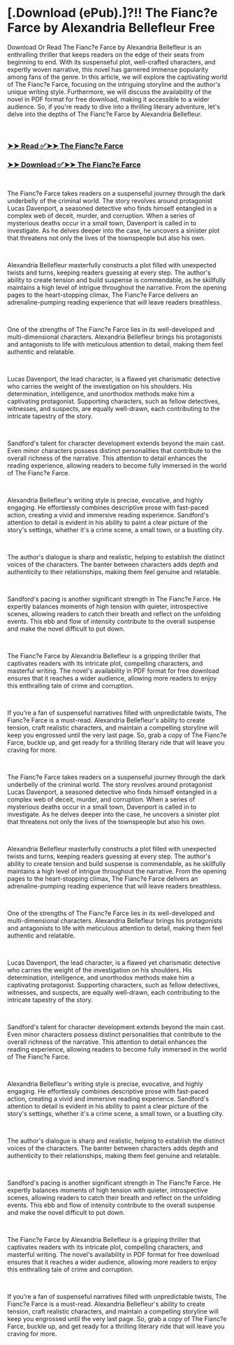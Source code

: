 # [.Download (ePub).]?!! The Fianc?e Farce by Alexandria Bellefleur Free

<p>Download Or Read The Fianc?e Farce by Alexandria Bellefleur is an enthralling thriller that keeps readers on the edge of their seats from beginning to end. With its suspenseful plot, well-crafted characters, and expertly woven narrative, this novel has garnered immense popularity among fans of the genre. In this article, we will explore the captivating world of The Fianc?e Farce, focusing on the intriguing storyline and the author's unique writing style. Furthermore, we will discuss the availability of the novel in PDF format for free download, making it accessible to a wider audience. So, if you're ready to dive into a thrilling literary adventure, let's delve into the depths of The Fianc?e Farce by Alexandria Bellefleur.</p>
<p>&nbsp;</p>

### [➤➤ Read ✅➤➤ The Fianc?e Farce](https://pdfworldnow.com/?book=59747519)

### [➤➤ Download ✅➤➤ The Fianc?e Farce](https://pdfworldnow.com/?book=59747519)

<p>&nbsp;</p>
<p>The Fianc?e Farce takes readers on a suspenseful journey through the dark underbelly of the criminal world. The story revolves around protagonist Lucas Davenport, a seasoned detective who finds himself entangled in a complex web of deceit, murder, and corruption. When a series of mysterious deaths occur in a small town, Davenport is called in to investigate. As he delves deeper into the case, he uncovers a sinister plot that threatens not only the lives of the townspeople but also his own.</p>
<p>&nbsp;</p>
<p>Alexandria Bellefleur masterfully constructs a plot filled with unexpected twists and turns, keeping readers guessing at every step. The author's ability to create tension and build suspense is commendable, as he skillfully maintains a high level of intrigue throughout the narrative. From the opening pages to the heart-stopping climax, The Fianc?e Farce delivers an adrenaline-pumping reading experience that will leave readers breathless.</p>
<p>&nbsp;</p>
<p>One of the strengths of The Fianc?e Farce lies in its well-developed and multi-dimensional characters. Alexandria Bellefleur brings his protagonists and antagonists to life with meticulous attention to detail, making them feel authentic and relatable.</p>
<p>&nbsp;</p>
<p>Lucas Davenport, the lead character, is a flawed yet charismatic detective who carries the weight of the investigation on his shoulders. His determination, intelligence, and unorthodox methods make him a captivating protagonist. Supporting characters, such as fellow detectives, witnesses, and suspects, are equally well-drawn, each contributing to the intricate tapestry of the story.</p>
<p>&nbsp;</p>
<p>Sandford's talent for character development extends beyond the main cast. Even minor characters possess distinct personalities that contribute to the overall richness of the narrative. This attention to detail enhances the reading experience, allowing readers to become fully immersed in the world of The Fianc?e Farce.</p>
<p>&nbsp;</p>
<p>Alexandria Bellefleur's writing style is precise, evocative, and highly engaging. He effortlessly combines descriptive prose with fast-paced action, creating a vivid and immersive reading experience. Sandford's attention to detail is evident in his ability to paint a clear picture of the story's settings, whether it's a crime scene, a small town, or a bustling city.</p>
<p>&nbsp;</p>
<p>The author's dialogue is sharp and realistic, helping to establish the distinct voices of the characters. The banter between characters adds depth and authenticity to their relationships, making them feel genuine and relatable.</p>
<p>&nbsp;</p>
<p>Sandford's pacing is another significant strength in The Fianc?e Farce. He expertly balances moments of high tension with quieter, introspective scenes, allowing readers to catch their breath and reflect on the unfolding events. This ebb and flow of intensity contribute to the overall suspense and make the novel difficult to put down.</p>
<p>&nbsp;</p>
<p>The Fianc?e Farce by Alexandria Bellefleur is a gripping thriller that captivates readers with its intricate plot, compelling characters, and masterful writing. The novel's availability in PDF format for free download ensures that it reaches a wider audience, allowing more readers to enjoy this enthralling tale of crime and corruption.</p>
<p>&nbsp;</p>
<p>If you're a fan of suspenseful narratives filled with unpredictable twists, The Fianc?e Farce is a must-read. Alexandria Bellefleur's ability to create tension, craft realistic characters, and maintain a compelling storyline will keep you engrossed until the very last page. So, grab a copy of The Fianc?e Farce, buckle up, and get ready for a thrilling literary ride that will leave you craving for more.</p>
<p>&nbsp;</p>
<p>The Fianc?e Farce takes readers on a suspenseful journey through the dark underbelly of the criminal world. The story revolves around protagonist Lucas Davenport, a seasoned detective who finds himself entangled in a complex web of deceit, murder, and corruption. When a series of mysterious deaths occur in a small town, Davenport is called in to investigate. As he delves deeper into the case, he uncovers a sinister plot that threatens not only the lives of the townspeople but also his own.</p>
<p>&nbsp;</p>
<p>Alexandria Bellefleur masterfully constructs a plot filled with unexpected twists and turns, keeping readers guessing at every step. The author's ability to create tension and build suspense is commendable, as he skillfully maintains a high level of intrigue throughout the narrative. From the opening pages to the heart-stopping climax, The Fianc?e Farce delivers an adrenaline-pumping reading experience that will leave readers breathless.</p>
<p>&nbsp;</p>
<p>One of the strengths of The Fianc?e Farce lies in its well-developed and multi-dimensional characters. Alexandria Bellefleur brings his protagonists and antagonists to life with meticulous attention to detail, making them feel authentic and relatable.</p>
<p>&nbsp;</p>
<p>Lucas Davenport, the lead character, is a flawed yet charismatic detective who carries the weight of the investigation on his shoulders. His determination, intelligence, and unorthodox methods make him a captivating protagonist. Supporting characters, such as fellow detectives, witnesses, and suspects, are equally well-drawn, each contributing to the intricate tapestry of the story.</p>
<p>&nbsp;</p>
<p>Sandford's talent for character development extends beyond the main cast. Even minor characters possess distinct personalities that contribute to the overall richness of the narrative. This attention to detail enhances the reading experience, allowing readers to become fully immersed in the world of The Fianc?e Farce.</p>
<p>&nbsp;</p>
<p>Alexandria Bellefleur's writing style is precise, evocative, and highly engaging. He effortlessly combines descriptive prose with fast-paced action, creating a vivid and immersive reading experience. Sandford's attention to detail is evident in his ability to paint a clear picture of the story's settings, whether it's a crime scene, a small town, or a bustling city.</p>
<p>&nbsp;</p>
<p>The author's dialogue is sharp and realistic, helping to establish the distinct voices of the characters. The banter between characters adds depth and authenticity to their relationships, making them feel genuine and relatable.</p>
<p>&nbsp;</p>
<p>Sandford's pacing is another significant strength in The Fianc?e Farce. He expertly balances moments of high tension with quieter, introspective scenes, allowing readers to catch their breath and reflect on the unfolding events. This ebb and flow of intensity contribute to the overall suspense and make the novel difficult to put down.</p>
<p>&nbsp;</p>
<p>The Fianc?e Farce by Alexandria Bellefleur is a gripping thriller that captivates readers with its intricate plot, compelling characters, and masterful writing. The novel's availability in PDF format for free download ensures that it reaches a wider audience, allowing more readers to enjoy this enthralling tale of crime and corruption.</p>
<p>&nbsp;</p>
<p>If you're a fan of suspenseful narratives filled with unpredictable twists, The Fianc?e Farce is a must-read. Alexandria Bellefleur's ability to create tension, craft realistic characters, and maintain a compelling storyline will keep you engrossed until the very last page. So, grab a copy of The Fianc?e Farce, buckle up, and get ready for a thrilling literary ride that will leave you craving for more.</p>
<p>&nbsp;</p>
